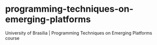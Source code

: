 # programming-techniques-on-emerging-platforms
University of Brasilia | Programming Techniques on Emerging Platforms course
